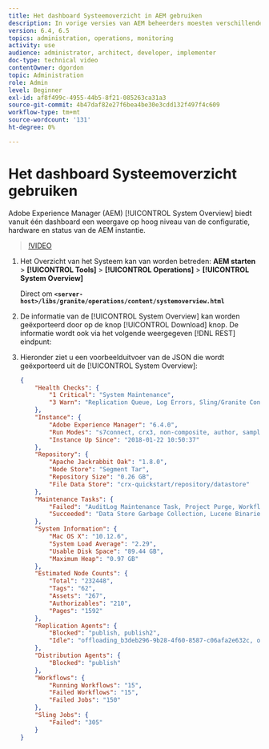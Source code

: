 ```yaml
---
title: Het dashboard Systeemoverzicht in AEM gebruiken
description: In vorige versies van AEM beheerders moesten verschillende locaties bekijken om een volledig beeld van de AEM te krijgen. Het overzicht van het Systeem streeft ernaar dit op te lossen door een mening op hoog niveau van de configuratie, de hardware, en de gezondheid van de AEM instantie allen van één enkel dashboard te verstrekken.
version: 6.4, 6.5
topics: administration, operations, monitoring
activity: use
audience: administrator, architect, developer, implementer
doc-type: technical video
contentOwner: dgordon
topic: Administration
role: Admin
level: Beginner
exl-id: af8f499c-4955-44b5-8f21-085263ca31a3
source-git-commit: 4b47daf82e27f6bea4be30e3cdd132f497f4c609
workflow-type: tm+mt
source-wordcount: '131'
ht-degree: 0%

---
```


# Het dashboard Systeemoverzicht gebruiken

Adobe Experience Manager (AEM) [!UICONTROL System Overview] biedt vanuit één dashboard een weergave op hoog niveau van de configuratie, hardware en status van de AEM instantie.

>[!VIDEO](https://video.tv.adobe.com/v/21340?quality=12&learn=on)

1. Het Overzicht van het Systeem kan van worden betreden: **AEM starten** > **[!UICONTROL Tools]** > **[!UICONTROL Operations]** > **[!UICONTROL System Overview]**

   Direct om **`<server-host>/libs/granite/operations/content/systemoverview.html`**

1. De informatie van de [!UICONTROL System Overview] kan worden geëxporteerd door op de knop [!UICONTROL Download] knop. De informatie wordt ook via het volgende weergegeven [!DNL REST] eindpunt:
1. Hieronder ziet u een voorbeelduitvoer van de JSON die wordt geëxporteerd uit de [!UICONTROL System Overview]:

   ```json
   {
       "Health Checks": {
           "1 Critical": "System Maintenance",
           "3 Warn": "Replication Queue, Log Errors, Sling/Granite Content Access Check"
       },
       "Instance": {
           "Adobe Experience Manager": "6.4.0",
           "Run Modes": "s7connect, crx3, non-composite, author, samplecontent, crx3tar",
           "Instance Up Since": "2018-01-22 10:50:37"
       },
       "Repository": {
           "Apache Jackrabbit Oak": "1.8.0",
           "Node Store": "Segment Tar",
           "Repository Size": "0.26 GB",
           "File Data Store": "crx-quickstart/repository/datastore"
       },
       "Maintenance Tasks": {
           "Failed": "AuditLog Maintenance Task, Project Purge, Workflow Purge",
           "Succeeded": "Data Store Garbage Collection, Lucene Binaries Cleanup, Revision Clean Up, Version Purge, Purge of ad-hoc tasks"
       },
       "System Information": {
           "Mac OS X": "10.12.6",
           "System Load Average": "2.29",
           "Usable Disk Space": "89.44 GB",
           "Maximum Heap": "0.97 GB"
       },
       "Estimated Node Counts": {
           "Total": "232448",
           "Tags": "62",
           "Assets": "267",
           "Authorizables": "210",
           "Pages": "1592"
       },
       "Replication Agents": {
           "Blocked": "publish, publish2",
           "Idle": "offloading_b3deb296-9b28-4f60-8587-c06afa2e632c, offloading_outbox, offloading_reverse_b3deb296-9b28-4f60-8587-c06afa2e632c, publish_reverse, scene7, screens, screens2, test_and_target"
       },
       "Distribution Agents": {
           "Blocked": "publish"
       },
       "Workflows": {
           "Running Workflows": "15",
           "Failed Workflows": "15",
           "Failed Jobs": "150"
       },
       "Sling Jobs": {
           "Failed": "305"
       }
   }
   ```
